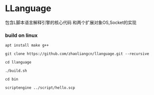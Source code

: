 # LLanguage

包含L脚本语言解释引擎的核心代码
和两个扩展对象OS,Socket的实现

### build on linux

```shell
apt install make g++

git clone https://github.com/zhaoliangcn/llanguage.git --recursive

cd llanguage

./build.sh

cd bin

scriptengine ../script/hello.scp
```


